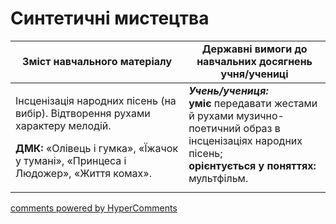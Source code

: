 <div id="hypercomments_widget" class="js-hypercomments-widget invisible"></div>

Синтетичні мистецтва
=============================================

<table>
  <tr>
    <td width="55%" align="center"><b>Зміст навчального матеріалу</b></td>
    <td width="45%" align="center"><b>Державні вимоги до навчальних досягнень учня/учениці</b></td>
  </tr>
<tbody>
  <tr>
    <td width="55%" style="vertical-align:top !important;">
<p>Інсценізація народних пісень (на вибір). Відтворення рухами характеру мелодій.</p>
<p><b>ДМК:</b> «Олівець і гумка», «Їжачок у тумані», «Принцеса і Людожер», «Життя комах».</p> 
	</td>
<td width="45%" style="vertical-align:top !important;"><b><i>Учень/учениця:</i></b><br>
<b>уміє</b> передавати жестами й рухами музично-поетичний образ в інсценізаціях народних пісень;<br>
<b>орієнтується у поняттях:</b> мультфільм.<br>
</td>
  </tr>
</tbody>
</table>

<div class="js-hypercomments-container">
<a href="http://hypercomments.com" class="hc-link" title="comments widget">comments powered by HyperComments</a>
</div>